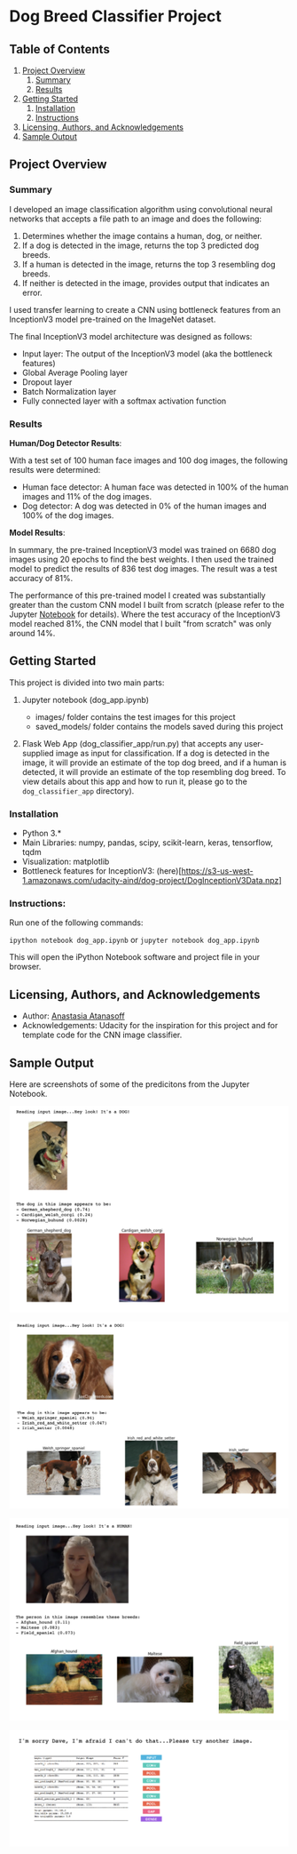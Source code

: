 # Dog Breed Classifier Project

## Table of Contents

1. [Project Overview](#overview)
    1. [Summary](#summary)
    2. [Results](#results)
2. [Getting Started](#getting_started)
    1. [Installation](#installation)
    2. [Instructions](#instructions)
3. [Licensing, Authors, and Acknowledgements](#licensing)
4. [Sample Output](#example)


## Project Overview<a name="overview"></a>

### Summary<a name="summary"></a> 

I developed an image classification algorithm using convolutional neural networks that accepts a file path to an image and does the following:
1. Determines whether the image contains a human, dog, or neither.
2. If a dog is detected in the image, returns the top 3 predicted dog breeds.
3. If a human is detected in the image, returns the top 3 resembling dog breeds.
4. If neither is detected in the image, provides output that indicates an error.

I used transfer learning to create a CNN using bottleneck features from an InceptionV3 model pre-trained on the ImageNet dataset.

The final InceptionV3 model architecture was designed as follows:

-   Input layer: The output of the InceptionV3 model (aka the bottleneck features)
-   Global Average Pooling layer
-   Dropout layer
-   Batch Normalization layer
-   Fully connected layer with a softmax activation function


### Results<a name="results"></a> 

**Human/Dog Detector Results**:

With a test set of 100 human face images and 100 dog images, the following results were determined:

- Human face detector: A human face was detected in 100% of the human images and 11% of the dog images.
- Dog detector: A dog was detected in 0% of the human images and 100% of the dog images.

**Model Results**:

In summary, the pre-trained InceptionV3 model was trained on 6680 dog images using 20 epochs to find the best weights. I then used the trained model to predict the results of 836 test dog images. The result was a test accuracy of 81%.

The performance of this pre-trained model I created was substantially greater than the custom CNN model I built from scratch (please refer to the Jupyter [Notebook]() for details). Where the test accuracy of the InceptionV3 model reached 81%, the CNN model that I built "from scratch" was only around 14%.


## Getting Started<a name="getting_started"></a>

This project is divided into two main parts:

1. Jupyter notebook (dog_app.ipynb)
    - images/ folder contains the test images for this project
    - saved_models/ folder contains the models saved during this project

2. Flask Web App (dog_classifier_app/run.py) that accepts any user-supplied image as input for classification. If a dog is detected in the image, it will provide an estimate of the top dog breed, and if a human is detected, it will provide an estimate of the top resembling dog breed. To view details about this app and how to run it, please go to the `dog_classifier_app` directory).

### Installation<a name="installation"></a>

* Python 3.*
* Main Libraries: numpy, pandas, scipy, scikit-learn, keras, tensorflow, tqdm
* Visualization: matplotlib
* Bottleneck features for InceptionV3: (here)[https://s3-us-west-1.amazonaws.com/udacity-aind/dog-project/DogInceptionV3Data.npz]


### Instructions:<a name="instructions"></a>

Run one of the following commands:

`ipython notebook dog_app.ipynb` or `jupyter notebook dog_app.ipynb`

This will open the iPython Notebook software and project file in your browser.


## Licensing, Authors, and Acknowledgements<a name="licensing"></a>

* Author: [Anastasia Atanasoff](https://github.com/atanasoffa)
* Acknowledgements: Udacity for the inspiration for this project and for template code for the CNN image classifier.


## Sample Output<a name="example"></a>

Here are screenshots of some of the predicitons from the Jupyter Notebook.

![Sample 1](screenshots/ipynb_output4.png)


![Sample 2](screenshots/ipynb_output1.png)


![Sample 3](screenshots/ipynb_output2.png)


![Sample 4](screenshots/ipynb_output3.png)